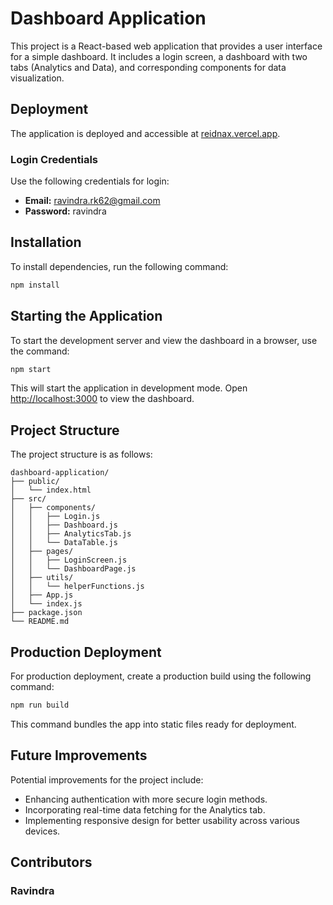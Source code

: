 
# Dashboard Application

This project is a React-based web application that provides a user interface for a simple dashboard. It includes a login screen, a dashboard with two tabs (Analytics and Data), and corresponding components for data visualization.

## Deployment

The application is deployed and accessible at [reidnax.vercel.app](https://reidnax.vercel.app).

### Login Credentials

Use the following credentials for login:
- **Email:** ravindra.rk62@gmail.com
- **Password:** ravindra

## Installation

To install dependencies, run the following command:

```bash
npm install
```

## Starting the Application

To start the development server and view the dashboard in a browser, use the command:

```bash
npm start
```

This will start the application in development mode. Open [http://localhost:3000](http://localhost:3000) to view the dashboard.



## Project Structure

The project structure is as follows:

```
dashboard-application/
├── public/
│   └── index.html
├── src/
│   ├── components/
│   │   ├── Login.js
│   │   ├── Dashboard.js
│   │   ├── AnalyticsTab.js
│   │   └── DataTable.js
│   ├── pages/
│   │   ├── LoginScreen.js
│   │   └── DashboardPage.js
│   ├── utils/
│   │   └── helperFunctions.js
│   ├── App.js
│   └── index.js
├── package.json
└── README.md
```

## Production Deployment

For production deployment, create a production build using the following command:

```bash
npm run build
```

This command bundles the app into static files ready for deployment.

## Future Improvements

Potential improvements for the project include:
- Enhancing authentication with more secure login methods.
- Incorporating real-time data fetching for the Analytics tab.
- Implementing responsive design for better usability across various devices.

## Contributors

###  Ravindra
